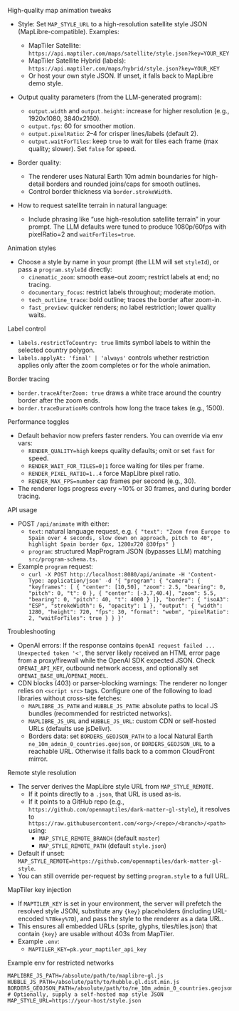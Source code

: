 High-quality map animation tweaks

- Style: Set `MAP_STYLE_URL` to a high-resolution satellite style JSON (MapLibre-compatible). Examples:
  - MapTiler Satellite: `https://api.maptiler.com/maps/satellite/style.json?key=YOUR_KEY`
  - MapTiler Satellite Hybrid (labels): `https://api.maptiler.com/maps/hybrid/style.json?key=YOUR_KEY`
  - Or host your own style JSON. If unset, it falls back to MapLibre demo style.

- Output quality parameters (from the LLM-generated program):
  - `output.width` and `output.height`: increase for higher resolution (e.g., 1920x1080, 3840x2160).
  - `output.fps`: 60 for smoother motion.
  - `output.pixelRatio`: 2–4 for crisper lines/labels (default 2).
  - `output.waitForTiles`: keep `true` to wait for tiles each frame (max quality; slower). Set `false` for speed.

- Border quality:
  - The renderer uses Natural Earth 10m admin boundaries for high-detail borders and rounded joins/caps for smooth outlines.
  - Control border thickness via `border.strokeWidth`.

- How to request satellite terrain in natural language:
  - Include phrasing like “use high-resolution satellite terrain” in your prompt. The LLM defaults were tuned to produce 1080p/60fps with pixelRatio=2 and `waitForTiles=true`.

Animation styles

- Choose a style by name in your prompt (the LLM will set `styleId`), or pass a `program.styleId` directly:
  - `cinematic_zoom`: smooth ease-out zoom; restrict labels at end; no tracing.
  - `documentary_focus`: restrict labels throughout; moderate motion.
  - `tech_outline_trace`: bold outline; traces the border after zoom-in.
  - `fast_preview`: quicker renders; no label restriction; lower quality waits.

Label control

- `labels.restrictToCountry: true` limits symbol labels to within the selected country polygon.
- `labels.applyAt: 'final' | 'always'` controls whether restriction applies only after the zoom completes or for the whole animation.

Border tracing

- `border.traceAfterZoom: true` draws a white trace around the country border after the zoom ends.
- `border.traceDurationMs` controls how long the trace takes (e.g., 1500).

Performance toggles

- Default behavior now prefers faster renders. You can override via env vars:
  - `RENDER_QUALITY=high` keeps quality defaults; omit or set `fast` for speed.
  - `RENDER_WAIT_FOR_TILES=0|1` force waiting for tiles per frame.
  - `RENDER_PIXEL_RATIO=1..4` force MapLibre pixel ratio.
  - `RENDER_MAX_FPS=number` cap frames per second (e.g., 30).
- The renderer logs progress every ~10% or 30 frames, and during border tracing.

API usage

- POST `/api/animate` with either:
  - `text`: natural language request, e.g. `{ "text": "Zoom from Europe to Spain over 4 seconds, slow down on approach, pitch to 40°, highlight Spain border 6px, 1280x720 @30fps" }`
  - `program`: structured MapProgram JSON (bypasses LLM) matching `src/program-schema.ts`.
- Example `program` request:
  - `curl -X POST http://localhost:8080/api/animate -H 'Content-Type: application/json' -d '{
    "program": {
      "camera": { "keyframes": [
        { "center": [10,50], "zoom": 2.5, "bearing": 0, "pitch": 0, "t": 0 },
        { "center": [-3.7,40.4], "zoom": 5.5, "bearing": 0, "pitch": 40, "t": 4000 }
      ]},
      "border": { "isoA3": "ESP", "strokeWidth": 6, "opacity": 1 },
      "output": { "width": 1280, "height": 720, "fps": 30, "format": "webm", "pixelRatio": 2, "waitForTiles": true }
    }
  }'`

Troubleshooting

- OpenAI errors: If the response contains `OpenAI request failed ... Unexpected token '<'`, the server likely received an HTML error page from a proxy/firewall while the OpenAI SDK expected JSON. Check `OPENAI_API_KEY`, outbound network access, and optionally set `OPENAI_BASE_URL`/`OPENAI_MODEL`.
- CDN blocks (403) or parser-blocking warnings: The renderer no longer relies on `<script src>` tags. Configure one of the following to load libraries without cross-site fetches:
  - `MAPLIBRE_JS_PATH` and `HUBBLE_JS_PATH`: absolute paths to local JS bundles (recommended for restricted networks).
  - `MAPLIBRE_JS_URL` and `HUBBLE_JS_URL`: custom CDN or self-hosted URLs (defaults use jsDelivr).
  - Borders data: set `BORDERS_GEOJSON_PATH` to a local Natural Earth `ne_10m_admin_0_countries.geojson`, or `BORDERS_GEOJSON_URL` to a reachable URL. Otherwise it falls back to a common CloudFront mirror.

Remote style resolution

- The server derives the MapLibre style URL from `MAP_STYLE_REMOTE`.
  - If it points directly to a `.json`, that URL is used as-is.
  - If it points to a GitHub repo (e.g., `https://github.com/openmaptiles/dark-matter-gl-style`), it resolves to `https://raw.githubusercontent.com/<org>/<repo>/<branch>/<path>` using:
    - `MAP_STYLE_REMOTE_BRANCH` (default `master`)
    - `MAP_STYLE_REMOTE_PATH` (default `style.json`)
- Default if unset: `MAP_STYLE_REMOTE=https://github.com/openmaptiles/dark-matter-gl-style`.
- You can still override per-request by setting `program.style` to a full URL.

MapTiler key injection

- If `MAPTILER_KEY` is set in your environment, the server will prefetch the resolved style JSON, substitute any `{key}` placeholders (including URL-encoded `%7Bkey%7D`), and pass the style to the renderer as a data URL.
- This ensures all embedded URLs (sprite, glyphs, tiles/tiles.json) that contain `{key}` are usable without 403s from MapTiler.
- Example `.env`:
  - `MAPTILER_KEY=pk.your_maptiler_api_key`

Example env for restricted networks

```
MAPLIBRE_JS_PATH=/absolute/path/to/maplibre-gl.js
HUBBLE_JS_PATH=/absolute/path/to/hubble.gl.dist.min.js
BORDERS_GEOJSON_PATH=/absolute/path/to/ne_10m_admin_0_countries.geojson
# Optionally, supply a self-hosted map style JSON
MAP_STYLE_URL=https://your-host/style.json
```
